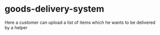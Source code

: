 # goods-delivery-system
Here a customer can upload a list of items which he wants to be delivered by a helper

